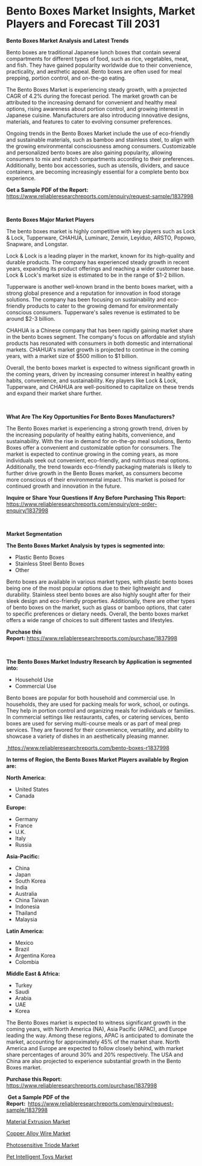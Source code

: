 <p><h1>Bento Boxes Market Insights, Market Players and Forecast Till 2031</h1></p><p><strong>Bento Boxes Market Analysis and Latest Trends</strong></p>
<p><p>Bento boxes are traditional Japanese lunch boxes that contain several compartments for different types of food, such as rice, vegetables, meat, and fish. They have gained popularity worldwide due to their convenience, practicality, and aesthetic appeal. Bento boxes are often used for meal prepping, portion control, and on-the-go eating.</p><p>The Bento Boxes Market is experiencing steady growth, with a projected CAGR of 4.2% during the forecast period. The market growth can be attributed to the increasing demand for convenient and healthy meal options, rising awareness about portion control, and growing interest in Japanese cuisine. Manufacturers are also introducing innovative designs, materials, and features to cater to evolving consumer preferences.</p><p>Ongoing trends in the Bento Boxes Market include the use of eco-friendly and sustainable materials, such as bamboo and stainless steel, to align with the growing environmental consciousness among consumers. Customizable and personalized bento boxes are also gaining popularity, allowing consumers to mix and match compartments according to their preferences. Additionally, bento box accessories, such as utensils, dividers, and sauce containers, are becoming increasingly essential for a complete bento box experience.</p></p>
<p><strong>Get a Sample PDF of the Report:&nbsp;</strong> <a href="https://www.reliableresearchreports.com/enquiry/request-sample/1837998">https://www.reliableresearchreports.com/enquiry/request-sample/1837998</a></p>
<p>&nbsp;</p>
<p><strong>Bento Boxes Major Market Players</strong></p>
<p><p>The bento boxes market is highly competitive with key players such as Lock & Lock, Tupperware, CHAHUA, Luminarc, Zenxin, Leyiduo, ARSTO, Popowo, Snapware, and Longstar.</p><p>Lock & Lock is a leading player in the market, known for its high-quality and durable products. The company has experienced steady growth in recent years, expanding its product offerings and reaching a wider customer base. Lock & Lock's market size is estimated to be in the range of $1-2 billion.</p><p>Tupperware is another well-known brand in the bento boxes market, with a strong global presence and a reputation for innovation in food storage solutions. The company has been focusing on sustainability and eco-friendly products to cater to the growing demand for environmentally conscious consumers. Tupperware's sales revenue is estimated to be around $2-3 billion.</p><p>CHAHUA is a Chinese company that has been rapidly gaining market share in the bento boxes segment. The company's focus on affordable and stylish products has resonated with consumers in both domestic and international markets. CHAHUA's market growth is projected to continue in the coming years, with a market size of $500 million to $1 billion.</p><p>Overall, the bento boxes market is expected to witness significant growth in the coming years, driven by increasing consumer interest in healthy eating habits, convenience, and sustainability. Key players like Lock & Lock, Tupperware, and CHAHUA are well-positioned to capitalize on these trends and expand their market share further.</p></p>
<p>&nbsp;</p>
<p><strong>What Are The Key Opportunities For Bento Boxes Manufacturers?</strong></p>
<p><p>The Bento Boxes market is experiencing a strong growth trend, driven by the increasing popularity of healthy eating habits, convenience, and sustainability. With the rise in demand for on-the-go meal solutions, Bento Boxes offer a convenient and customizable option for consumers. The market is expected to continue growing in the coming years, as more individuals seek out convenient, eco-friendly, and nutritious meal options. Additionally, the trend towards eco-friendly packaging materials is likely to further drive growth in the Bento Boxes market, as consumers become more conscious of their environmental impact. This market is poised for continued growth and innovation in the future.</p></p>
<p><strong>Inquire or Share Your Questions If Any Before Purchasing This Report:</strong> <a href="https://www.reliableresearchreports.com/enquiry/pre-order-enquiry/1837998">https://www.reliableresearchreports.com/enquiry/pre-order-enquiry/1837998</a></p>
<p>&nbsp;</p>
<p><strong>Market Segmentation</strong></p>
<p><strong>The Bento Boxes Market Analysis by types is segmented into:</strong></p>
<p><ul><li>Plastic Bento Boxes</li><li>Stainless Steel Bento Boxes</li><li>Other</li></ul></p>
<p><p>Bento boxes are available in various market types, with plastic bento boxes being one of the most popular options due to their lightweight and durability. Stainless steel bento boxes are also highly sought after for their sleek design and eco-friendly properties. Additionally, there are other types of bento boxes on the market, such as glass or bamboo options, that cater to specific preferences or dietary needs. Overall, the bento boxes market offers a wide range of choices to suit different tastes and lifestyles.</p></p>
<p><strong>Purchase this Report:&nbsp;</strong><a href="https://www.reliableresearchreports.com/purchase/1837998">https://www.reliableresearchreports.com/purchase/1837998</a></p>
<p>&nbsp;</p>
<p><strong>The Bento Boxes Market Industry Research by Application is segmented into:</strong></p>
<p><ul><li>Household Use</li><li>Commercial Use</li></ul></p>
<p><p>Bento boxes are popular for both household and commercial use. In households, they are used for packing meals for work, school, or outings. They help in portion control and organizing meals for individuals or families. In commercial settings like restaurants, cafes, or catering services, bento boxes are used for serving multi-course meals or as part of meal prep services. They are favored for their convenience, versatility, and ability to showcase a variety of dishes in an aesthetically pleasing manner.</p></p>
<p><a href="https://www.reliableresearchreports.com/bento-boxes-r1837998">&nbsp;https://www.reliableresearchreports.com/bento-boxes-r1837998</a></p>
<p><strong>In terms of Region, the Bento Boxes Market Players available by Region are:</strong></p>
<p>
    <p> <strong> North America: </strong>
        <ul>
            <li>United States</li>
            <li>Canada</li>
        </ul>
        </p> 
    <p> <strong> Europe: </strong>
        <ul>
            <li>Germany</li>
            <li>France</li>
            <li>U.K.</li>
            <li>Italy</li>
            <li>Russia</li>
        </ul>
        </p> 
    <p> <strong> Asia-Pacific: </strong>
        <ul>
            <li>China</li>
            <li>Japan</li>
            <li>South Korea</li>
            <li>India</li>
            <li>Australia</li>
            <li>China Taiwan</li>
            <li>Indonesia</li>
            <li>Thailand</li>
            <li>Malaysia</li>
        </ul>
        </p> 
    <p> <strong> Latin America: </strong>
        <ul>
            <li>Mexico</li>
            <li>Brazil</li>
            <li>Argentina Korea</li>
            <li>Colombia</li>
        </ul>
        </p> 
    <p> <strong> Middle East & Africa: </strong>
        <ul>
            <li>Turkey</li>
            <li>Saudi</li>
            <li>Arabia</li>
            <li>UAE</li>
            <li>Korea</li>
        </ul>
    </p>
    </p>
<p><p>The Bento Boxes market is expected to witness significant growth in the coming years, with North America (NA), Asia Pacific (APAC), and Europe leading the way. Among these regions, APAC is anticipated to dominate the market, accounting for approximately 45% of the market share. North America and Europe are expected to follow closely behind, with market share percentages of around 30% and 20% respectively. The USA and China are also projected to experience substantial growth in the Bento Boxes market.</p></p>
<p><strong>Purchase this Report: </strong><a href="https://www.reliableresearchreports.com/purchase/1837998">https://www.reliableresearchreports.com/purchase/1837998</a></p>
<p>&nbsp;<strong>Get a Sample PDF of the Report:&nbsp;&nbsp;</strong><a href="https://www.reliableresearchreports.com/enquiry/request-sample/1837998">https://www.reliableresearchreports.com/enquiry/request-sample/1837998</a></p>
<p><strong></strong></p>
<p><p><a href="https://medium.com/@stephaniewynterk14/material-extrusion-market-outlook-complete-industry-analysis-2024-to-2031-3be3677668b0">Material Extrusion Market</a></p><p><a href="https://medium.com/@shawnsmithv6981/copper-alloy-wire-market-share-and-new-trends-analysis-by-its-type-application-end-use-and-de9e17da8f70">Copper Alloy Wire Market</a></p><p><a href="https://github.com/JosephWillisbXXgf/Market-Research-Report-List-1/blob/main/photosensitive-triode-market.md">Photosensitive Triode Market</a></p><p><a href="https://github.com/ORAZITOM/Market-Research-Report-List-1/blob/main/pet-intelligent-toys-market.md">Pet Intelligent Toys Market</a></p></p>